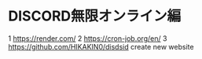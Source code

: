 # DISCORD無限オンライン編

1 https://render.com/
2 https://cron-job.org/en/
3 https://github.com/HIKAKIN0/disdsid
create new
website
